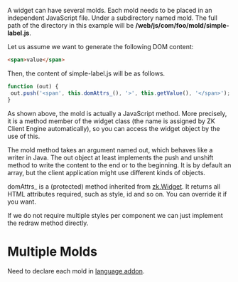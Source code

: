 A widget can have several molds. Each mold needs to be placed in an
independent JavaScript file. Under a subdirectory named mold. The full
path of the directory in this example will be
**/web/js/com/foo/mold/simple-label.js**.

Let us assume we want to generate the following DOM content:

```html
<span>value</span>
```

Then, the content of simple-label.js will be as follows.

```javascript
function (out) {
 out.push('<span', this.domAttrs_(), '>', this.getValue(), '</span>');
}
```

As shown above, the mold is actually a JavaScript method. More
precisely, it is a method member of the widget class (the name is
assigned by ZK Client Engine automatically), so you can access the
widget object by the use of this.

The mold method takes an argument named out, which behaves like a writer
in Java. The out object at least implements the push and unshift method
to write the content to the end or to the beginning. It is by default an
array, but the client application might use different kinds of objects.

<mp>domAttrs\_</mp> is a (protected) method inherited from
[zk.Widget](https://www.zkoss.org/javadoc/latest/jsdoc/classes/zk.Widget.html). It returns all HTML
attributes required, such as style, id and so on. You can override it if
you want.

If we do not require multiple styles per component we can just implement
the redraw method directly.

# Multiple Molds

Need to declare each mold in [ language addon]({{site.baseurl}}/zk_component_dev_essentials/creating_the_configuration_files/the_language-addon).
